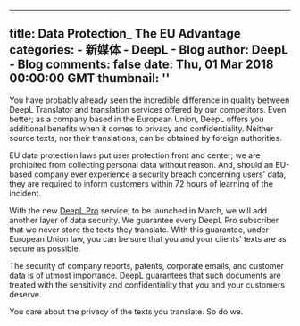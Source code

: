 
---
title: Data Protection_ The EU Advantage
categories: 
    - 新媒体
    - DeepL - Blog
author: DeepL - Blog
comments: false
date: Thu, 01 Mar 2018 00:00:00 GMT
thumbnail: ''
---

<div>   
<p>You have probably already seen the incredible difference in quality between DeepL Translator and translation services offered by our competitors. Even better; as a company based in the European Union, DeepL offers you additional benefits when it comes to privacy and confidentiality. Neither source texts, nor their translations, can be obtained by foreign authorities.</p>     <p>EU data protection laws put user protection front and center; we are prohibited from collecting personal data without reason. And, should an EU-based company ever experience a security breach concerning users' data, they are required to inform customers within 72 hours of learning of the incident.</p>     <p>With the new <a href="https://www.deepl.com/pro.html">DeepL Pro</a> service, to be launched in March, we will add another layer of data security. We guarantee every DeepL Pro subscriber that we never store the texts they translate. With this guarantee, under European Union law, you can be sure that you and your clients' texts are as secure as possible.</p>     <p>     The security of company reports, patents, corporate emails, and customer data is of utmost importance. DeepL guarantees that such documents are treated with the sensitivity and confidentiality that you and your customers deserve.</p>     <p>You care about the privacy of the texts you translate. So do we.</p>  
</div>
            